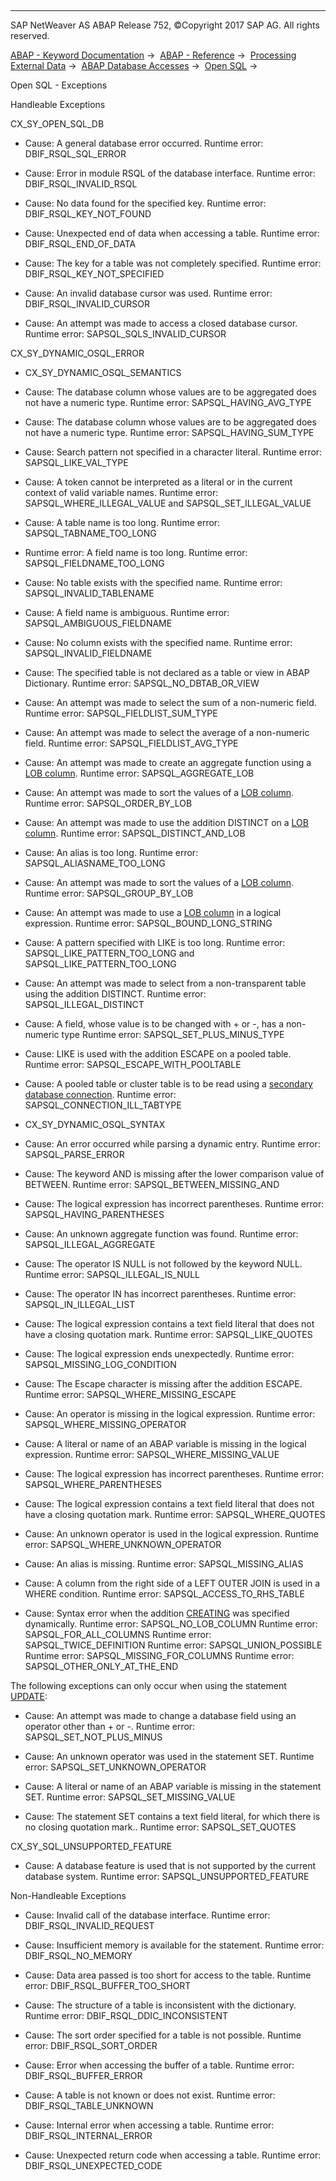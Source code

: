   

* * *

SAP NetWeaver AS ABAP Release 752, ©Copyright 2017 SAP AG. All rights reserved.

[ABAP - Keyword Documentation](javascript:call_link\('abenabap.htm'\)) →  [ABAP - Reference](javascript:call_link\('abenabap_reference.htm'\)) →  [Processing External Data](javascript:call_link\('abenabap_language_external_data.htm'\)) →  [ABAP Database Accesses](javascript:call_link\('abenabap_sql.htm'\)) →  [Open SQL](javascript:call_link\('abenopensql.htm'\)) → 

Open SQL - Exceptions

Handleable Exceptions

CX\_SY\_OPEN\_SQL\_DB

-   Cause: A general database error occurred.
    Runtime error: DBIF\_RSQL\_SQL\_ERROR
    
-   Cause: Error in module RSQL of the database interface.
    Runtime error: DBIF\_RSQL\_INVALID\_RSQL
    
-   Cause: No data found for the specified key.
    Runtime error: DBIF\_RSQL\_KEY\_NOT\_FOUND
    
-   Cause: Unexpected end of data when accessing a table.
    Runtime error: DBIF\_RSQL\_END\_OF\_DATA
    
-   Cause: The key for a table was not completely specified.
    Runtime error: DBIF\_RSQL\_KEY\_NOT\_SPECIFIED
    
-   Cause: An invalid database cursor was used.
    Runtime error: DBIF\_RSQL\_INVALID\_CURSOR
    
-   Cause: An attempt was made to access a closed database cursor.
    Runtime error: SAPSQL\_SQLS\_INVALID\_CURSOR
    

CX\_SY\_DYNAMIC\_OSQL\_ERROR

-   CX\_SY\_DYNAMIC\_OSQL\_SEMANTICS
    

-   Cause: The database column whose values are to be aggregated does not have a numeric type.
    Runtime error: SAPSQL\_HAVING\_AVG\_TYPE

-   Cause: The database column whose values are to be aggregated does not have a numeric type.
    Runtime error: SAPSQL\_HAVING\_SUM\_TYPE

-   Cause: Search pattern not specified in a character literal.
    Runtime error: SAPSQL\_LIKE\_VAL\_TYPE

-   Cause: A token cannot be interpreted as a literal or in the current context of valid variable names.
    Runtime error: SAPSQL\_WHERE\_ILLEGAL\_VALUE and SAPSQL\_SET\_ILLEGAL\_VALUE

-   Cause: A table name is too long.
    Runtime error: SAPSQL\_TABNAME\_TOO\_LONG

-   Runtime error: A field name is too long.
    Runtime error: SAPSQL\_FIELDNAME\_TOO\_LONG

-   Cause: No table exists with the specified name.
    Runtime error: SAPSQL\_INVALID\_TABLENAME

-   Cause: A field name is ambiguous.
    Runtime error: SAPSQL\_AMBIGUOUS\_FIELDNAME

-   Cause: No column exists with the specified name.
    Runtime error: SAPSQL\_INVALID\_FIELDNAME

-   Cause: The specified table is not declared as a table or view in ABAP Dictionary.
    Runtime error: SAPSQL\_NO\_DBTAB\_OR\_VIEW

-   Cause: An attempt was made to select the sum of a non-numeric field.
    Runtime error: SAPSQL\_FIELDLIST\_SUM\_TYPE

-   Cause: An attempt was made to select the average of a non-numeric field.
    Runtime error: SAPSQL\_FIELDLIST\_AVG\_TYPE

-   Cause: An attempt was made to create an aggregate function using a [LOB column](javascript:call_link\('abenlob_glosry.htm'\) "Glossary Entry").
    Runtime error: SAPSQL\_AGGREGATE\_LOB

-   Cause: An attempt was made to sort the values of a [LOB column](javascript:call_link\('abenlob_glosry.htm'\) "Glossary Entry").
    Runtime error: SAPSQL\_ORDER\_BY\_LOB

-   Cause: An attempt was made to use the addition DISTINCT on a [LOB column](javascript:call_link\('abenlob_glosry.htm'\) "Glossary Entry").
    Runtime error: SAPSQL\_DISTINCT\_AND\_LOB

-   Cause: An alias is too long.
    Runtime error: SAPSQL\_ALIASNAME\_TOO\_LONG

-   Cause: An attempt was made to sort the values of a [LOB column](javascript:call_link\('abenlob_glosry.htm'\) "Glossary Entry").
    Runtime error: SAPSQL\_GROUP\_BY\_LOB

-   Cause: An attempt was made to use a [LOB column](javascript:call_link\('abenlob_glosry.htm'\) "Glossary Entry") in a logical expression.
    Runtime error: SAPSQL\_BOUND\_LONG\_STRING

-   Cause: A pattern specified with LIKE is too long.
    Runtime error: SAPSQL\_LIKE\_PATTERN\_TOO\_LONG and SAPSQL\_LIKE\_PATTERN\_TOO\_LONG

-   Cause: An attempt was made to select from a non-transparent table using the addition DISTINCT.
    Runtime error: SAPSQL\_ILLEGAL\_DISTINCT

-   Cause: A field, whose value is to be changed with + or \-, has a non-numeric type
    Runtime error: SAPSQL\_SET\_PLUS\_MINUS\_TYPE

-   Cause: LIKE is used with the addition ESCAPE on a pooled table.
    Runtime error: SAPSQL\_ESCAPE\_WITH\_POOLTABLE

-   Cause: A pooled table or cluster table is to be read using a [secondary database connection](javascript:call_link\('abensecondary_db_connection_glosry.htm'\) "Glossary Entry").
    Runtime error: SAPSQL\_CONNECTION\_ILL\_TABTYPE

-   CX\_SY\_DYNAMIC\_OSQL\_SYNTAX
    

-   Cause: An error occurred while parsing a dynamic entry.
    Runtime error: SAPSQL\_PARSE\_ERROR

-   Cause: The keyword AND is missing after the lower comparison value of BETWEEN.
    Runtime error: SAPSQL\_BETWEEN\_MISSING\_AND

-   Cause: The logical expression has incorrect parentheses.
    Runtime error: SAPSQL\_HAVING\_PARENTHESES

-   Cause: An unknown aggregate function was found.
    Runtime error: SAPSQL\_ILLEGAL\_AGGREGATE

-   Cause: The operator IS NULL is not followed by the keyword NULL.
    Runtime error: SAPSQL\_ILLEGAL\_IS\_NULL

-   Cause: The operator IN has incorrect parentheses.
    Runtime error: SAPSQL\_IN\_ILLEGAL\_LIST

-   Cause: The logical expression contains a text field literal that does not have a closing quotation mark.
    Runtime error: SAPSQL\_LIKE\_QUOTES

-   Cause: The logical expression ends unexpectedly.
    Runtime error: SAPSQL\_MISSING\_LOG\_CONDITION

-   Cause: The Escape character is missing after the addition ESCAPE.
    Runtime error: SAPSQL\_WHERE\_MISSING\_ESCAPE

-   Cause: An operator is missing in the logical expression.
    Runtime error: SAPSQL\_WHERE\_MISSING\_OPERATOR

-   Cause: A literal or name of an ABAP variable is missing in the logical expression.
    Runtime error: SAPSQL\_WHERE\_MISSING\_VALUE

-   Cause: The logical expression has incorrect parentheses.
    Runtime error: SAPSQL\_WHERE\_PARENTHESES

-   Cause: The logical expression contains a text field literal that does not have a closing quotation mark.
    Runtime error: SAPSQL\_WHERE\_QUOTES

-   Cause: An unknown operator is used in the logical expression.
    Runtime error: SAPSQL\_WHERE\_UNKNOWN\_OPERATOR

-   Cause: An alias is missing.
    Runtime error: SAPSQL\_MISSING\_ALIAS

-   Cause: A column from the right side of a LEFT OUTER JOIN is used in a WHERE condition.
    Runtime error: SAPSQL\_ACCESS\_TO\_RHS\_TABLE

-   Cause: Syntax error when the addition [CREATING](javascript:call_link\('abapselect_creating.htm'\)) was specified dynamically.
    Runtime error: SAPSQL\_NO\_LOB\_COLUMN
    Runtime error: SAPSQL\_FOR\_ALL\_COLUMNS
    Runtime error: SAPSQL\_TWICE\_DEFINITION
    Runtime error: SAPSQL\_UNION\_POSSIBLE
    Runtime error: SAPSQL\_MISSING\_FOR\_COLUMNS
    Runtime error: SAPSQL\_OTHER\_ONLY\_AT\_THE\_END
    

The following exceptions can only occur when using the statement [UPDATE](javascript:call_link\('abapupdate.htm'\)):

-   Cause: An attempt was made to change a database field using an operator other than + or \-.
    Runtime error: SAPSQL\_SET\_NOT\_PLUS\_MINUS
    
-   Cause: An unknown operator was used in the statement SET.
    Runtime error: SAPSQL\_SET\_UNKNOWN\_OPERATOR
    
-   Cause: A literal or name of an ABAP variable is missing in the statement SET.
    Runtime error: SAPSQL\_SET\_MISSING\_VALUE
    
-   Cause: The statement SET contains a text field literal, for which there is no closing quotation mark..
    Runtime error: SAPSQL\_SET\_QUOTES
    

CX\_SY\_SQL\_UNSUPPORTED\_FEATURE

-   Cause: A database feature is used that is not supported by the current database system.
    Runtime error: SAPSQL\_UNSUPPORTED\_FEATURE
    

Non-Handleable Exceptions

-   Cause: Invalid call of the database interface.
    Runtime error: DBIF\_RSQL\_INVALID\_REQUEST
    
-   Cause: Insufficient memory is available for the statement.
    Runtime error: DBIF\_RSQL\_NO\_MEMORY
    
-   Cause: Data area passed is too short for access to the table.
    Runtime error: DBIF\_RSQL\_BUFFER\_TOO\_SHORT
    
-   Cause: The structure of a table is inconsistent with the dictionary.
    Runtime error: DBIF\_RSQL\_DDIC\_INCONSISTENT
    
-   Cause: The sort order specified for a table is not possible.
    Runtime error: DBIF\_RSQL\_SORT\_ORDER
    
-   Cause: Error when accessing the buffer of a table.
    Runtime error: DBIF\_RSQL\_BUFFER\_ERROR
    
-   Cause: A table is not known or does not exist.
    Runtime error: DBIF\_RSQL\_TABLE\_UNKNOWN
    
-   Cause: Internal error when accessing a table.
    Runtime error: DBIF\_RSQL\_INTERNAL\_ERROR
    
-   Cause: Unexpected return code when accessing a table.
    Runtime error: DBIF\_RSQL\_UNEXPECTED\_CODE